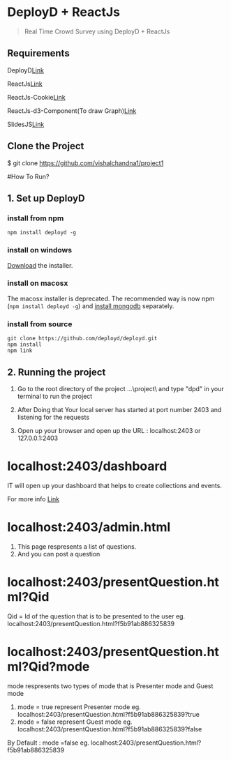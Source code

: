 # DeployD + ReactJs 
> Real Time Crowd Survey using DeployD + ReactJs 

## Requirements
DeployD[Link](http://deployd.com)

ReactJs[Link](http://facebook.github.io/react/docs/getting-started.html)

ReactJs-Cookie[Link](https://www.npmjs.com/package/react-cookie)

ReactJs-d3-Component(To draw Graph)[Link](https://github.com/codesuki/react-d3-components)

SlidesJS[Link](www.slidesjs.com/)

## Clone the Project 

$ git clone https://github.com/vishalchandna1/project1

#How To Run?

## 1. Set up DeployD

### install from npm

	npm install deployd -g

### install on windows

[Download](https://bintray.com/artifact/download/deployd/dpd-win-installer/deployd-win-0.8.0.exe) the installer.

### install on macosx

The macosx installer is deprecated. The recommended way is now npm (`npm install deployd -g`) and [install mongodb](http://docs.mongodb.org/manual/tutorial/install-mongodb-on-os-x/) separately.

### install from source

	git clone https://github.com/deployd/deployd.git
	npm install
	npm link

## 2. Running the project

1. Go to the root directory of the project ...\project\ and type "dpd" in your terminal to run the project

2. After Doing that Your local server has started at port number 2403 and listening for the requests

3. Open up your browser and open up the URL : localhost:2403 or 127.0.0.1:2403

# localhost:2403/dashboard

IT will open up your dashboard that helps to create collections and events.

For more info [Link](http://deployd.com)

# localhost:2403/admin.html

1. This page respresents a list of questions. 
2. And you can post a question

# localhost:2403/presentQuestion.html?Qid

Qid = Id of the question that is to be presented to the user eg. localhost:2403/presentQuestion.html?f5b91ab886325839

# localhost:2403/presentQuestion.html?Qid?mode

mode respresents two types of mode that is Presenter mode and Guest mode

1. mode = true represent Presenter mode eg. localhost:2403/presentQuestion.html?f5b91ab886325839?true
2. mode = false represent Guest mode eg. localhost:2403/presentQuestion.html?f5b91ab886325839?false
					
By Default : mode =false eg.  localhost:2403/presentQuestion.html?f5b91ab886325839
